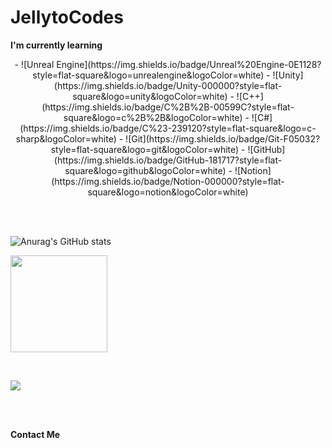 # JellytoCodes
<!-- I'm currently learning -->
**I'm currently learning**
<p align="center">
- ![Unreal Engine](https://img.shields.io/badge/Unreal%20Engine-0E1128?style=flat-square&logo=unrealengine&logoColor=white)
- ![Unity](https://img.shields.io/badge/Unity-000000?style=flat-square&logo=unity&logoColor=white)
- ![C++](https://img.shields.io/badge/C%2B%2B-00599C?style=flat-square&logo=c%2B%2B&logoColor=white)
- ![C#](https://img.shields.io/badge/C%23-239120?style=flat-square&logo=c-sharp&logoColor=white)
- ![Git](https://img.shields.io/badge/Git-F05032?style=flat-square&logo=git&logoColor=white)
- ![GitHub](https://img.shields.io/badge/GitHub-181717?style=flat-square&logo=github&logoColor=white)
- ![Notion](https://img.shields.io/badge/Notion-000000?style=flat-square&logo=notion&logoColor=white)
</p>

<br>
<br>

<p align="Left">
  
  ![Anurag's GitHub stats](https://github-readme-stats.vercel.app/api?username=JellytoCodes&show_icons=true&theme=tokyonight)
  <!-- 언어 사용 비율 -->
  <img height="155" src="https://github-readme-stats.vercel.app/api/top-langs/?username=JellytoCodes&layout=compact&langs_count=8&theme=tokyonight" />
</p>

<br>

<p align="Left">
  <!-- 트로피: 스타·포크 등 종합 메달 -->
  <img src="https://github-profile-trophy.vercel.app/?username=JellytoCodes&theme=tokyonight&row=1&margin-w=10&no-frame=true" />
</p>

<br>
<br>

**Contact Me**
